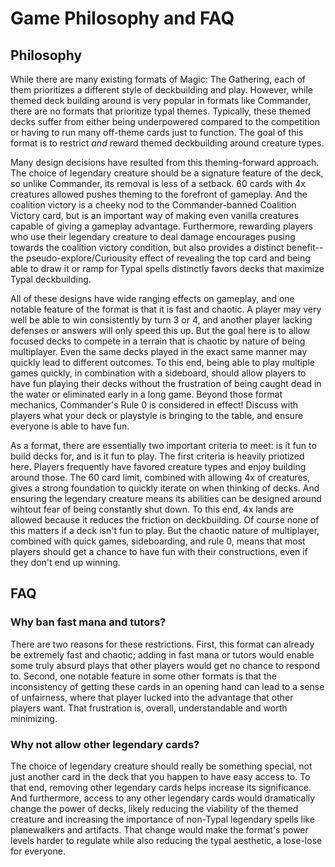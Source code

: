 # Game Philosophy and FAQ

## Philosophy

While there are many existing formats of Magic: The Gathering, each of them prioritizes a different style of deckbuilding and play. However, while themed deck building around is very popular in formats like Commander, there are no formats that prioritize typal themes. Typically, these themed decks suffer from either being underpowered compared to the competition or having to run many off-theme cards just to function. The goal of this format is to restrict *and* reward themed deckbuilding around creature types. 

Many design decisions have resulted from this theming-forward approach. The choice of legendary creature should be a signature feature of the deck, so unlike Commander, its removal is less of a setback. 60 cards with 4x creatures allowed pushes theming to the forefront of gameplay. And the coalition victory is a cheeky nod to the Commander-banned Coalition Victory card, but is an important way of making even vanilla creatures capable of giving a gameplay advantage. Furthermore, rewarding players who use their legendary creature to deal damage encourages pusing towards the coalition victory condition, but also provides a distinct benefit-- the pseudo-explore/Curiousity effect of revealing the top card and being able to draw it or ramp for Typal spells distinctly favors decks that maximize Typal deckbuilding.

All of these designs have wide ranging effects on gameplay, and one notable feature of the format is that it is fast and chaotic. A player may very well be able to win consistently by turn 3 or 4, and another player lacking defenses or answers will only speed this up. But the goal here is to allow focused decks to compete in a terrain that is chaotic by nature of being multiplayer. Even the same decks played in the exact same manner may quickly lead to different outcomes. To this end, being able to play multiple games quickly, in combination with a sideboard, should allow players to have fun playing their decks without the frustration of being caught dead in the water or eliminated early in a long game. Beyond those format mechanics, Commander's Rule 0 is considered in effect! Discuss with players what your deck or playstyle is bringing to the table, and ensure everyone is able to have fun.

As a format, there are essentially two important criteria to meet: is it fun to build decks for, and is it fun to play. The first criteria is heavily priotized here. Players frequently have favored creature types and enjoy building around those. The 60 card limit, combined with allowing 4x of creatures, gives a strong foundation to quickly iterate on when thinking of decks. And ensuring the legendary creature means its abilities can be designed around wihtout fear of being constantly shut down. To this end, 4x lands are allowed because it reduces the friction on deckbuilding. Of course none of this matters if a deck isn't fun to play. But the chaotic nature of multiplayer, combined with quick games, sideboarding, and rule 0, means that most players should get a chance to have fun with their constructions, even if they don't end up winning. 


## FAQ

### Why ban fast mana and tutors?
There are two reasons for these restrictions. First, this format can already be extremely fast and chaotic; adding in fast mana or tutors would enable some truly absurd plays that other players would get no chance to respond to. Second, one notable feature in some other formats is that the inconsistency of getting these cards in an opening hand can lead to a sense of unfairness, where that player lucked into the advantage that other players want. That frustration is, overall, understandable and worth minimizing.

### Why not allow other legendary cards?
The choice of legendary creature should really be something special, not just another card in the deck that you happen to have easy access to. To that end, removing other legendary cards helps increase its significance. And furthermore, access to any other legendary cards would dramatically change the power of decks, likely reducing the viability of the themed creature and increasing the importance of non-Typal legendary spells like planewalkers and artifacts. That change would make the format's power levels harder to regulate while also reducing the typal aesthetic, a lose-lose for everyone.
